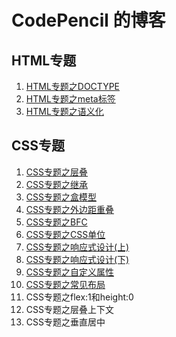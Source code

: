 # CodePencil 的博客

## HTML专题
1. [HTML专题之DOCTYPE](https://github.com/wjw020206/blog/issues/1)
2. [HTML专题之meta标签](https://github.com/wjw020206/blog/issues/2)
3. [HTML专题之语义化](https://github.com/wjw020206/blog/issues/3)

## CSS专题
1. [CSS专题之层叠](https://github.com/wjw020206/blog/issues/4)
2. [CSS专题之继承](https://github.com/wjw020206/blog/issues/5)
3. [CSS专题之盒模型](https://github.com/wjw020206/blog/issues/6)
4. [CSS专题之外边距重叠](https://github.com/wjw020206/blog/issues/7)
5. [CSS专题之BFC](https://github.com/wjw020206/blog/issues/8)
6. [CSS专题之CSS单位](https://github.com/wjw020206/blog/issues/9)
7. [CSS专题之响应式设计(上)](https://github.com/wjw020206/blog/issues/10)
8. [CSS专题之响应式设计(下)](https://github.com/wjw020206/blog/issues/11)
9. [CSS专题之自定义属性](https://github.com/wjw020206/blog/issues/12)
10. [CSS专题之常见布局](https://github.com/wjw020206/blog/issues/13)
11. CSS专题之flex:1和height:0
12. CSS专题之层叠上下文
13. CSS专题之垂直居中